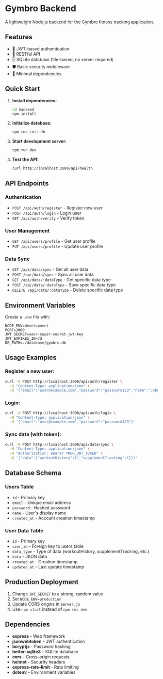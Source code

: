 # Gymbro Backend

A lightweight Node.js backend for the Gymbro fitness tracking application.

## Features

- 🔐 JWT-based authentication
- 📱 RESTful API
- 🗄️ SQLite database (file-based, no server required)
- 🛡️ Basic security middleware
- 🚀 Minimal dependencies

## Quick Start

1. **Install dependencies:**
   ```bash
   cd backend
   npm install
   ```

2. **Initialize database:**
   ```bash
   npm run init-db
   ```

3. **Start development server:**
   ```bash
   npm run dev
   ```

4. **Test the API:**
   ```bash
   curl http://localhost:3000/api/health
   ```

## API Endpoints

### Authentication
- `POST /api/auth/register` - Register new user
- `POST /api/auth/login` - Login user
- `GET /api/auth/verify` - Verify token

### User Management
- `GET /api/users/profile` - Get user profile
- `PUT /api/users/profile` - Update user profile

### Data Sync
- `GET /api/data/sync` - Get all user data
- `POST /api/data/sync` - Sync all user data
- `GET /api/data/:dataType` - Get specific data type
- `POST /api/data/:dataType` - Save specific data type
- `DELETE /api/data/:dataType` - Delete specific data type

## Environment Variables

Create a `.env` file with:

```
NODE_ENV=development
PORT=3000
JWT_SECRET=your-super-secret-jwt-key
JWT_EXPIRES_IN=7d
DB_PATH=./database/gymbro.db
```

## Usage Examples

### Register a new user:
```bash
curl -X POST http://localhost:3000/api/auth/register \
  -H "Content-Type: application/json" \
  -d '{"email":"user@example.com","password":"password123","name":"John Doe"}'
```

### Login:
```bash
curl -X POST http://localhost:3000/api/auth/login \
  -H "Content-Type: application/json" \
  -d '{"email":"user@example.com","password":"password123"}'
```

### Sync data (with token):
```bash
curl -X POST http://localhost:3000/api/data/sync \
  -H "Content-Type: application/json" \
  -H "Authorization: Bearer YOUR_JWT_TOKEN" \
  -d '{"data":{"workoutHistory":[],"supplementTracking":{}}}'
```

## Database Schema

### Users Table
- `id` - Primary key
- `email` - Unique email address
- `password` - Hashed password
- `name` - User's display name
- `created_at` - Account creation timestamp

### User Data Table
- `id` - Primary key
- `user_id` - Foreign key to users table
- `data_type` - Type of data (workoutHistory, supplementTracking, etc.)
- `data` - JSON data
- `created_at` - Creation timestamp
- `updated_at` - Last update timestamp

## Production Deployment

1. Change `JWT_SECRET` to a strong, random value
2. Set `NODE_ENV=production`
3. Update CORS origins in `server.js`
4. Use `npm start` instead of `npm run dev`

## Dependencies

- **express** - Web framework
- **jsonwebtoken** - JWT authentication
- **bcryptjs** - Password hashing
- **better-sqlite3** - SQLite database
- **cors** - Cross-origin requests
- **helmet** - Security headers
- **express-rate-limit** - Rate limiting
- **dotenv** - Environment variables
